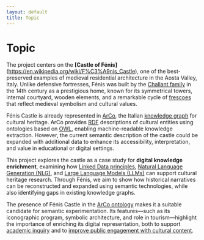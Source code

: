 ```yaml
---
layout: default
title: Topic
---
```


# Topic

The project centers on the **[Castle of Fénis]**(https://en.wikipedia.org/wiki/F%C3%A9nis_Castle), one of the best-preserved examples of medieval residential architecture in the Aosta Valley, Italy. Unlike defensive fortresses, Fénis was built by the [Challant family](https://it.wikipedia.org/wiki/Challant_(famiglia)) in the 14th century as a prestigious home, known for its symmetrical towers, internal courtyard, wooden elements, and a remarkable cycle of [frescoes](https://en.wikipedia.org/wiki/Fresco) that reflect medieval symbolism and cultural values.

Fénis Castle is already represented in [ArCo](https://w3id.org/arco), the Italian [knowledge graph](https://en.wikipedia.org/wiki/Knowledge_graph) for cultural heritage. ArCo provides [RDF](https://en.wikipedia.org/wiki/Resource_Description_Framework) descriptions of cultural entities using ontologies based on [OWL](https://en.wikipedia.org/wiki/Web_Ontology_Language), enabling machine-readable knowledge extraction. However, the current semantic description of the castle could be expanded with additional data to enhance its accessibility, interpretation, and value in educational or digital settings.

This project explores the castle as a case study for **digital knowledge enrichment**, examining how [Linked Data principles](https://en.wikipedia.org/wiki/Linked_data), [Natural Language Generation (NLG)](https://en.wikipedia.org/wiki/Natural-language_generation), and [Large Language Models (LLMs)](https://en.wikipedia.org/wiki/Large_language_model) can support cultural heritage research. Through Fénis, we aim to show how historical narratives can be reconstructed and expanded using semantic technologies, while also identifying gaps in existing knowledge graphs.

The presence of Fénis Castle in the [ArCo ontology](https://w3id.org/arco/ontology) makes it a suitable candidate for semantic experimentation. Its features—such as its iconographic program, symbolic architecture, and role in tourism—highlight the importance of enriching its digital representation, both to support <u>academic inquiry</u> and to <u>improve public engagement with cultural content</u>.
